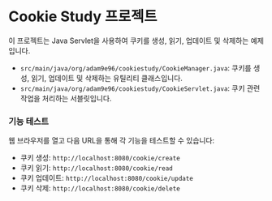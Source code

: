 # Cookie Study 프로젝트

이 프로젝트는 Java Servlet을 사용하여 쿠키를 생성, 읽기, 업데이트 및 삭제하는 예제입니다.

- `src/main/java/org/adam9e96/cookiestudy/CookieManager.java`: 쿠키를 생성, 읽기, 업데이트 및 삭제하는 유틸리티 클래스입니다.
- `src/main/java/org/adam9e96/cookiestudy/CookieServlet.java`: 쿠키 관련 작업을 처리하는 서블릿입니다.
###  기능 테스트

웹 브라우저를 열고 다음 URL을 통해 각 기능을 테스트할 수 있습니다:

- 쿠키 생성: `http://localhost:8080/cookie/create`
- 쿠키 읽기: `http://localhost:8080/cookie/read`
- 쿠키 업데이트: `http://localhost:8080/cookie/update`
- 쿠키 삭제: `http://localhost:8080/cookie/delete`